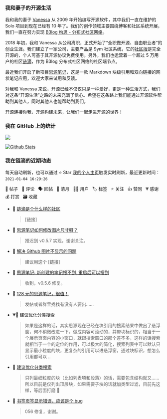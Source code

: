 ### 我和妻子的开源生活

我和我的妻子 [Vanessa](https://github.com/Vanessa219) 从 2009 年开始编写开源软件，其中我们一直在维护的 Solo 项目到现在已经有 10 年了。我们的创作领域主要围绕博客和社区系统开展，我们一直在努力实现 [B3log 构思 - 分布式社区网络](https://ld246.com/article/1546941897596)。

2018 年初，我和 Vanessa 从公司离职，正式开始了“全职做开源、自由职业者”的创业生涯。我们建立了一家公司，主要产品是 Sym 社区系统，它的[社区版](https://github.com/88250/symphony)是完全开源的，个人可基于其开源协议免费使用。另外，我们也运营着一个超过 5 万用户的社区[链滴](https://ld246.com)，作为 B3log 分布式社区网络的社区端节点。

最近我们开启了新项目[思源笔记](https://github.com/siyuan-note/siyuan)，这是一款 Markdown 块级引用和双向链接的网状笔记应用，欢迎大家来试用和反馈。

对我和 Vanessa 来说，开源已经不仅仅只是一种爱好，更是一种生活方式，我们对这条“开源生活”之路的未来充满了信心。希望在这条路上我们能通过开源软件帮助到其他人，同时其他人也能帮助到我们。

开源连接你我，开源构建未来，让我们一起走进开源的世界！

### 我在 GitHub 上的统计

<a title="Hits" target="_blank" href="https://github.com/88250/88250"><img src="https://hits.b3log.org/88250/88250.svg"></a>

[![Github Stats](https://github-readme-stats.vercel.app/api?username=88250&theme=tokyonight&show_icons=true)](https://github.com/88250)

<!--events start -->

### 我在链滴的近期动态

每天自动刷新，也可以通过 ⭐️ Star [我的个人主页](https://github.com/88250/88250)触发实时刷新，最近更新时间：`2021-01-04 16:29:26`

📝 帖子 &nbsp; 💬 评论 &nbsp; 🗣 回帖 &nbsp; 🌙 清月 &nbsp; 👨‍💻 用户 &nbsp; 🏷️ 标签 &nbsp; ⭐️ 关注 &nbsp; 👍 赞同 &nbsp; 💗 感谢 &nbsp; 💰 打赏 &nbsp; 🗃 收藏

* 💬 [链滴是个什么样的社区](https://ld246.com/article/1440573175609/comment/1609745091531#comments)

  > [链接]
* 💬 [思源笔记如何修改图片尺寸呀？](https://ld246.com/article/1609493222386/comment/1609685545153#comments)

  > 推迟到 v0.5.7 实现，谢谢关注。
* 💬 [解决 Github 图片不显示的问题](https://ld246.com/article/1609645633503/comment/1609680139211#comments)

  > 建议用这个 [链接]
* 💬 [思源笔记: 新创建的笔记搜不到, 重启后可以搜到](https://ld246.com/article/1609678989314/comment/1609679307407#comments)

  > 收到，v0.5.6 修复。
* 💬 [128 元的思源笔记，很值！](https://ld246.com/article/1605599390100/comment/1609601620374#comments)

  > 发帖或者群里找找有没有人要出……
* 💗💬 [建议优化分类搜索](https://ld246.com/article/1609494578154/comment/1609579089529#comments)

  > 如果是这样的话，其实思源现在已经在块引用的搜索结果中做出了悬浮窗，何不稍微改进一下，做成内容可滚动的，并带块标识的，相当于一个展示页面内容的小窗口，就跟搜索窗口的那个差不多，这样的话搜索就相当于一个的定位的作用，可以极大的简化，搜索列表中可以默认只显示最小粒度的块，更复杂的引用可以进悬浮窗，通过块标识，想怎么引用都可以 ..
* 💬 [建议优化分类搜索](https://ld246.com/article/1609494578154/comment/1609576991647#comments)

  > 只列最细粒度的块（比如列表项和段落）的话，需要包含结构就又……所以目前是仅列出顶层块，如果需要子块的话就加类型过滤，目前先这样，等后面打磨 🙏
* 💬 [书签页签显示错误，应该是个 bug](https://ld246.com/article/1609490615930/comment/1609566540346#comments)

  > 056 修复，谢谢。


<!--events end -->
